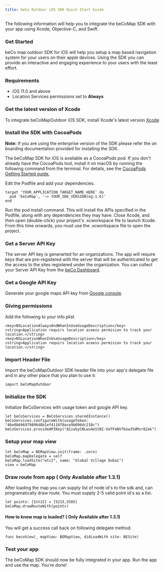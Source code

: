 ```yaml
---
title: beCo Outdoor iOS SDK Quick Start Guide
---
```


The following information will help you to integrate the beCoMap SDK with your app using Xcode, Objective-C, and Swift.

### Get Started
beCo map outdoor SDK for iOS will help you setup a map based navigation system for your users on their apple devices. Using the SDK you can provide an interactive and engaging experience to your users with the least effort.

### Requirements
 * iOS 11.0 and above
 * Location Services permissions set to **Always**
 

### Get the latest version of Xcode 
To integrate beCoMapOutdoor iOS SDK, install Xcode's latest version [Xcode](https://developer.apple.com/xcode/)


### Install the SDK with CocoaPods
**Note:** If you are using the enterprise version of the SDK please refer the on boarding documentation provided for installing the SDK.

The beCoMap SDK for iOS is available as a CocoaPods pod. 
If you don't already have the CocoaPods tool, install it on macOS by running the following command from the terminal. For details, see the [CocoaPods Getting Started guide.](https://guides.cocoapods.org/using/getting-started.html)

Edit the Podfile and add your dependencies.
```
target 'YOUR_APPLICATION_TARGET_NAME_HERE' do
  pod 'beCoMap', '~> YOUR_SDK_VERSION(eg:1.6)'
end
```
Run the pod install command. This will install the APIs specified in the Podfile, along with any dependencies they may have.
Close Xcode, and then open (double-click) your project's .xcworkspace file to launch Xcode. From this time onwards, you must use the .xcworkspace file to open the project.

### Get a Server API Key
The server API key is generarted for an organizations. The app will require keys that are pre-registered with the server that will be authenticated to get the access to the sites registered under the organization. 
You can collect your Server API Key from the [beCo Dashboard](https://village-staging.becomap.com).

### Get a Google API Key
Generate your google maps API key from [Google console](https://console.cloud.google.com/google/maps-apis).

### Giving permissions
Add the following to your info.plist

```
<key>NSLocationAlwaysAndWhenInUseUsageDescription</key>
<string>Application requirs location aceess permision to track your location.</string>
<key>NSLocationWhenInUseUsageDescription</key>
<string>Application requirs location aceess permision to track your location.</string>
```

### Import Header File
Import the beCoMapOutdoor SDK header file into your app's delegate file and in any other place that you plan to use it:

 ```
 import beCoMapOutdoor

 ```
 
 ### Initialize the SDK

Initialize BeCoServices with usage token and google API key.

```
let beCoServices = BeCoServices.sharedInstance()
beCoServices.configureWith(usageToken: "46e0b696979896d8b1ef4118f0ace9b096dc210c")
beCoServices.provideAPIKey("AIzaSyCNLwu4eStBI-VeTFeNV7Gow35dMsr82ak")

```

 ### Setup your map view

```
let beCoMap = BEMapView.init(frame: .zero)
beCoMap.mapDelegate = self
beCoMap.loadSite("wtc2", name: "Global Village Dubai")
view = beCoMap

```

 ### Draw route from app ( Only Available after 1.3.1)
 After loading the map you can supply list of node id's to the sdk and, can programatically draw route.
 You must supply 2-5 valid point id's as a list.
 ```
 let points: [Int32] = [5215,5505]
 beCoMap.drawRouteWith(points)
 ```

 #### How to know map is loaded? ( Only Available after 1.3.1)
 You will get a success call back on following delegate method.
 ```
 func becoView(_ mapView: BEMapView, didLoadWith site: BESite)
 ```

 ### Test your app

The beCoMap SDK should now be fully integrated in your app. Run the app and use the map. You’re done!
